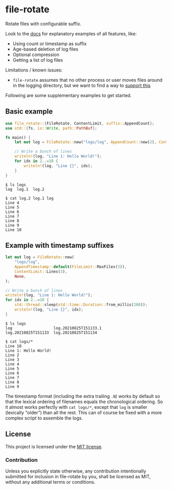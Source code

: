 # file-rotate

Rotate files with configurable suffix.

Look to the [docs](https://docs.rs/file-rotate/latest/file_rotate/index.html) for explanatory examples of all features, like:
* Using count or timestamp as suffix
* Age-based deletion of log files
* Optional compression
* Getting a list of log files

Limitations / known issues:
* `file-rotate` assumes that no other process or user moves files around in the logging directory, but we want to find a way to [support this](https://github.com/BourgondAries/file-rotate/issues/17)

Following are some supplementary examples to get started.

## Basic example

```rust
use file_rotate::{FileRotate, ContentLimit, suffix::AppendCount};
use std::{fs, io::Write, path::PathBuf};

fn main() {
    let mut log = FileRotate::new("logs/log", AppendCount::new(2), ContentLimit::Lines(3), None);

    // Write a bunch of lines
    writeln!(log, "Line 1: Hello World!");
    for idx in 2..=10 {
        writeln!(log, "Line {}", idx);
    }
}
```

```
$ ls logs
log  log.1  log.2

$ cat log.2 log.1 log
Line 4
Line 5
Line 6
Line 7
Line 8
Line 9
Line 10
```

## Example with timestamp suffixes

```rust
let mut log = FileRotate::new(
    "logs/log",
    AppendTimestamp::default(FileLimit::MaxFiles(3)),
    ContentLimit::Lines(3),
    None,
);

// Write a bunch of lines
writeln!(log, "Line 1: Hello World!");
for idx in 2..=10 {
    std::thread::sleep(std::time::Duration::from_millis(200));
    writeln!(log, "Line {}", idx);
}
```

```
$ ls logs
log                  log.20210825T151133.1
log.20210825T151133  log.20210825T151134

$ cat logs/*
Line 10
Line 1: Hello World!
Line 2
Line 3
Line 4
Line 5
Line 6
Line 7
Line 8
Line 9
```

The timestamp format (including the extra trailing `.N`) works by default so that the lexical ordering of filenames equals the chronological ordering.
So it almost works perfectly with `cat logs/*`, except that `log` is smaller (lexically "older") than all the rest. This can of course be fixed with a more complex script to assemble the logs.


## License

This project is licensed under the [MIT license].

[MIT license]: https://github.com/BourgondAries/file-rotate/blob/master/LICENSE

### Contribution

Unless you explicitly state otherwise, any contribution intentionally submitted
for inclusion in file-rotate by you, shall be licensed as MIT, without any additional
terms or conditions.

